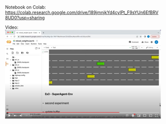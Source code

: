 Notebook on Colab:
https://colab.research.google.com/drive/189jmnjkYd4cylPt_F9sYUn6EfBRV8UD0?usp=sharing

Video:
[![Notebook Demonstration](https://github.com/eladprager/IDC-Reinforcement-Learning-Final-Ass-92/blob/main/Video.JPG)](https://www.youtube.com/watch?v=NUwIoygRHaM)
